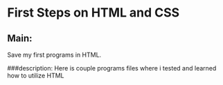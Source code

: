 # First Steps on HTML and CSS

## Main:
Save my first programs in HTML.

###description: 
Here is couple programs files where i tested and learned how to utilize HTML
